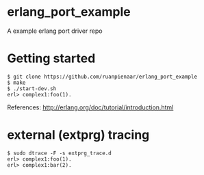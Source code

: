 # erlang_port_example
A example erlang port driver repo

# Getting started
```
$ git clone https://github.com/ruanpienaar/erlang_port_example
$ make
$ ./start-dev.sh
erl> complex1:foo(1).
```

References: 
http://erlang.org/doc/tutorial/introduction.html

# external (extprg) tracing

```
$ sudo dtrace -F -s extprg_trace.d
erl> complex1:foo(1).
erl> complex1:bar(2).
```